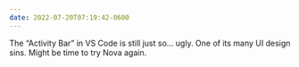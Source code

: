```yaml
---
date: 2022-07-20T07:19:42-0600
---
```


The “Activity Bar” in VS Code is still just so… ugly. One of its many UI design sins. Might be time to try Nova again.